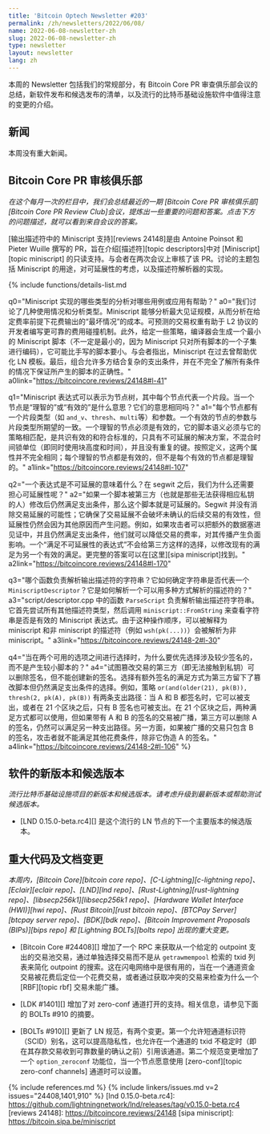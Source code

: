 ```yaml
---
title: 'Bitcoin Optech Newsletter #203'
permalink: /zh/newsletters/2022/06/08/
name: 2022-06-08-newsletter-zh
slug: 2022-06-08-newsletter-zh
type: newsletter
layout: newsletter
lang: zh
---
```

本周的 Newsletter 包括我们的常规部分，有 Bitcoin Core PR 审查俱乐部会议的总结，新软件发布和候选发布的清单，以及流行的比特币基础设施软件中值得注意的变更的介绍。

## 新闻

本周没有重大新闻。

## Bitcoin Core PR 审核俱乐部
*在这个每月一次的栏目中，我们会总结最近的一期 [Bitcoin Core PR 审核俱乐部][Bitcoin Core PR Review Club]会议，提炼出一些重要的问题和答案。点击下方的问题描述，就可以看到来自会议的答案。*

[输出描述符中的 Miniscript 支持][reviews 24148]是由 Antoine Poinsot 和 Pieter Wuille 撰写的 PR，旨在介绍[描述符][topic descriptors]中对 [Miniscript][topic miniscript] 的只读支持。与会者在两次会议上审核了该 PR。讨论的主题包括 Miniscript 的用途，对可延展性的考虑，以及描述符解析器的实现。

{% include functions/details-list.md

  q0="<!--which-types-of-analysis-enabled-by-miniscript-would-be-helpful-for-which-use-cases-or-applications-->Miniscript 实现的哪些类型的分析对哪些用例或应用有帮助？"
  a0="我们讨论了几种使用情况和分析类型。Miniscript 能够分析最大见证规模，从而分析在给定费率前提下花费输出的“最坏情况”的成本。可预测的交易权重有助于 L2 协议的开发者编写更可靠的费用碰撞机制。此外，给定一些策略，编译器会生成一个最小的 Miniscript 脚本（不一定是最小的，因为 Miniscript 只对所有脚本的一个子集进行编码），它可能比手写的脚本要小。与会者指出，Miniscript 在过去曾帮助优化 LN 模板。最后，组合允许多方结合复杂的支出条件，并在不完全了解所有条件的情况下保证所产生的脚本的正确性。"
  a0link="https://bitcoincore.reviews/24148#l-41"

  q1="<!--miniscript-expressions-can-be-represented-as-trees-of-nodes-where-each-node-represents-a-fragment-what-does-it-mean-when-a-node-is-sane-or-valid-do-they-mean-the-same-thing-->Miniscript 表达式可以表示为节点树，其中每个节点代表一个片段。当一个节点是“理智的”或“有效的”是什么意思？它们的意思相同吗？"
  a1="每个节点都有一个片段类型（如 `and_v`、`thresh`、`multi`等）和参数。一个有效的节点的参数与片段类型所期望的一致。一个理智的节点必须是有效的，它的脚本语义必须与它的策略相匹配，是共识有效的和符合标准的，只具有不可延展的解决方案，不混合时间锁单位（即同时使用块高度和时间），并且没有重复的键。按照定义，这两个属性并不完全相同；每个理智的节点都是有效的，但不是每个有效的节点都是理智的。"
  a1link="https://bitcoincore.reviews/24148#l-107"

  q2="<!--what-does-it-mean-for-an-expression-to-be-non-malleably-satisfiable-after-segwit-why-do-we-still-need-to-worry-about-malleability-->一个表达式是不可延展的意味着什么？在 segwit 之后，我们为什么还需要担心可延展性呢？"
  a2="如果一个脚本被第三方（也就是那些无法获得相应私钥的人）修改后仍然满足支出条件，那么这个脚本就是可延展的。Segwit 并没有消除交易延展的可能性；它确保了交易延展不会破坏未确认的后续交易的有效性，但延展性仍然会因为其他原因而产生问题。例如，如果攻击者可以把额外的数据塞进见证中，并且仍然满足支出条件，他们就可以降低交易的费率，对其传播产生负面影响。一个“满足不可延展性的表达式”不会给第三方这样的选择，以修改现有的满足为另一个有效的满足。更完整的答案可以在[这里][sipa miniscript]找到。"
  a2link="https://bitcoincore.reviews/24148#l-170"

  q3="<!--which-function-is-responsible-for-parsing-the-output-descriptor-strings-how-does-it-determine-whether-the-string-represents-a-miniscriptdescriptor-how-does-it-resolve-a-descriptor-that-can-be-parsed-in-multiple-ways-->哪个函数负责解析输出描述符的字符串？它如何确定字符串是否代表一个 `MiniscriptDescriptor`？它是如何解析一个可以用多种方式解析的描述符的？"
  a3="script/descriptor.cpp 中的函数 `ParseScript` 负责解析输出描述符字符串。它首先尝试所有其他描述符类型，然后调用 `miniscript::FromString` 来查看字符串是否是有效的 Miniscript 表达式。由于这种操作顺序，可以被解释为 miniscript 和非 miniscript 的描述符（例如 `wsh(pk(...))`）会被解析为非 miniscript。"
  a3link="https://bitcoincore.reviews/24148-2#l-30"

  q4="<!--when-choosing-between-two-available-satisfactions-why-should-the-one-that-involves-fewer-signatures-rather-than-the-one-which-results-in-a-smaller-script-be-preferred-->当在两个可用的选项之间进行选择时，为什么要优先选择涉及较少签名的，而不是产生较小脚本的？"
  a4="试图篡改交易的第三方（即无法接触到私钥）可以删除签名，但不能创建新的签名。选择有额外签名的满足方式为第三方留下了篡改脚本但仍然满足支出条件的选择。例如，策略 `or(and(older(21), pk(B)), thresh(2, pk(A), pk(B))` 有两条支出路径：当 A 和 B 都签名时，它可以被支出，或者在 21 个区块之后，只有 B 签名也可被支出。在 21 个区块之后，两种满足方式都可以使用，但如果带有 A 和 B 的签名的交易被广播，第三方可以删除 A 的签名，仍然可以满足另一种支出路径。另一方面，如果被广播的交易只包含 B 的签名，攻击者就不能满足其他花费条件，除非它伪造 A 的签名。"
  a4link="https://bitcoincore.reviews/24148-2#l-106"
%}

## 软件的新版本和候选版本
*流行比特币基础设施项目的新版本和候选版本。请考虑升级到最新版本或帮助测试候选版本。*

- [LND 0.15.0-beta.rc4][] 是这个流行的 LN 节点的下一个主要版本的候选版本。

## 重大代码及文档变更
*本周内，[Bitcoin Core][bitcoin core repo]、[C-Lightning][c-lightning repo]、[Eclair][eclair repo]、[LND][lnd repo]、[Rust-Lightning][rust-lightning repo]、[libsecp256k1][libsecp256k1 repo]、[Hardware Wallet Interface (HWI)][hwi repo]、[Rust Bitcoin][rust bitcoin repo]、[BTCPay Server][btcpay server repo]、[BDK][bdk repo]、[Bitcoin Improvement Proposals (BIPs)][bips repo] 和 [Lightning BOLTs][bolts repo] 出现的重大变更。*

- [Bitcoin Core #24408][] 增加了一个 RPC 来获取从一个给定的 outpoint 支出的交易池交易，通过单独选择交易而不是从 `getrawmempool` 检索的 txid 列表来简化 outpoint 的搜索。这在闪电网络中是很有用的，当在一个通道资金交易被花费后定位一个花费交易，或者通过获取冲突的交易来检查为什么一个 [RBF][topic rbf] 交易未能广播。

- [LDK #1401][] 增加了对 zero-conf 通道打开的支持。相关信息，请参见下面的 BOLTs #910 的摘要。

- [BOLTs #910][] 更新了 LN 规范，有两个变更。第一个允许短通道标识符（SCID）别名，这可以提高隐私性，也允许在一个通道的 txid 不稳定时（即在其存款交易收到可靠数量的确认之前）引用该通道。第二个规范变更增加了一个 `option_zeroconf` 功能位，当一个节点愿意使用 [zero-conf][topic zero-conf channels] 通道时可以设置。

{% include references.md %}
{% include linkers/issues.md v=2 issues="24408,1401,910" %}
[lnd 0.15.0-beta.rc4]: https://github.com/lightningnetwork/lnd/releases/tag/v0.15.0-beta.rc4
[reviews 24148]: https://bitcoincore.reviews/24148
[sipa miniscript]: https://bitcoin.sipa.be/miniscript
